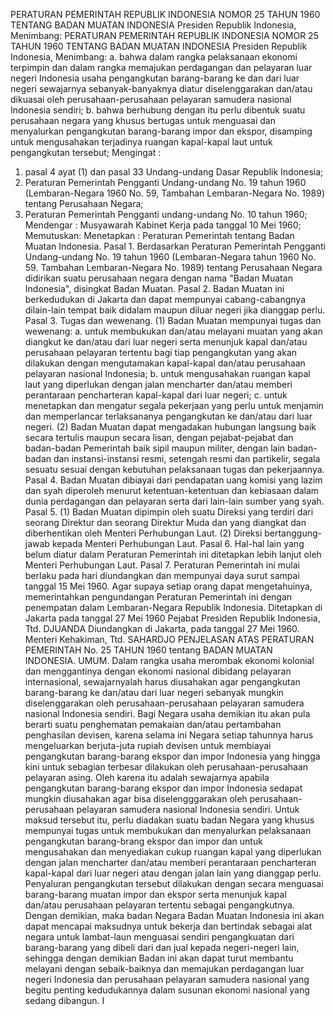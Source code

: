  PERATURAN PEMERINTAH REPUBLIK INDONESIA NOMOR 25 TAHUN 1960 TENTANG BADAN MUATAN INDONESIA Presiden Republik Indonesia, Menimbang: PERATURAN PEMERINTAH REPUBLIK INDONESIA NOMOR 25 TAHUN 1960 TENTANG BADAN MUATAN INDONESIA Presiden Republik Indonesia, Menimbang:
a. bahwa dalam rangka pelaksanaan ekonomi terpimpin dan dalam rangka memajukan perdagangan dan pelayaran luar negeri Indonesia usaha pengangkutan barang-barang ke dan dari luar negeri sewajarnya sebanyak-banyaknya diatur diselenggarakan dan/atau dikuasai oleh perusahaan-perusahaan pelayaran samudera nasional Indonesia sendiri;
b. bahwa berhubung dengan itu perlu dibentuk suatu perusahaan negara yang khusus bertugas untuk menguasai dan menyalurkan pengangkutan barang-barang impor dan ekspor, disamping untuk mengusahakan terjadinya ruangan kapal-kapal laut untuk pengangkutan tersebut;
Mengingat :

1. pasal 4 ayat (1) dan pasal 33 Undang-undang Dasar Republik Indonesia;
2. Peraturan Pemerintah Pengganti Undang-undang No. 19 tahun 1960 (Lembaran-Negara 1960 No. 59, Tambahan Lembaran-Negara No. 1989) tentang Perusahaan Negara;
3. Peraturan Pemerintah Pengganti undang-undang No. 10 tahun 1960; Mendengar : Musyawarah Kabinet Kerja pada tanggal 10 Mei 1960; Memutuskan: Menetapkan : Peraturan Pemerintah tentang Badan Muatan Indonesia. Pasal 1. Berdasarkan Peraturan Pemerintah Pengganti Undang-undang No. 19 tahun 1960 (Lembaran-Negara tahun 1960 No. 59. Tambahan Lembaran-Negara No. 1989) tentang Perusahaan Negara didirikan suatu perusahaan negara dengan nama "Badan Muatan Indonesia", disingkat Badan Muatan. Pasal 2. Badan Muatan ini berkedudukan di Jakarta dan dapat mempunyai cabang-cabangnya dilain-lain tempat baik didalam maupun diluar negeri jika dianggap perlu. Pasal 3. Tugas dan wewenang.
(1) Badan Muatan mempunyai tugas dan wewenang:
a. untuk membukukan dan/atau melayani muatan yang akan diangkut ke dan/atau dari luar negeri serta menunjuk kapal dan/atau perusahaan pelayaran tertentu bagi tiap pengangkutan yang akan dilakukan dengan mengutamakan kapal-kapal dan/atau perusahaan pelayaran nasional Indonesia;
b. untuk mengusahakan ruangan kapal laut yang diperlukan dengan jalan mencharter dan/atau memberi perantaraan pencharteran kapal-kapal dari luar negeri;
c. untuk menetapkan dan mengatur segala pekerjaan yang perlu untuk menjamin dan memperlancar terlaksananya pengangkutan ke dan/atau dari luar negeri. (2) Badan Muatan dapat mengadakan hubungan langsung baik secara tertulis maupun secara lisan, dengan pejabat-pejabat dan badan-badan Pemerintah baik sipil maupun militer, dengan lain badan-badan dan instansi-instansi resmi, setengah resmi dan partikelir, segala sesuatu sesuai dengan kebutuhan pelaksanaan tugas dan pekerjaannya. Pasal 4. Badan Muatan dibiayai dari pendapatan uang komisi yang lazim dan syah diperoleh menurut ketentuan-ketentuan dan kebiasaan dalam dunia perdagangan dan pelayaran serta dari lain-lain sumber yang syah. Pasal 5. (1) Badan Muatan dipimpin oleh suatu Direksi yang terdiri dari seorang Direktur dan seorang Direktur Muda dan yang diangkat dan diberhentikan oleh Menteri Perhubungan Laut. (2) Direksi bertanggung-jawab kepada Menteri Perhubungan Laut. Pasal 6. Hal-hal lain yang belum diatur dalam Peraturan Pemerintah ini ditetapkan lebih lanjut oleh Menteri Perhubungan Laut. Pasal 7. Peraturan Pemerintah ini mulai berlaku pada hari diundangkan dan mempunyai daya surut sampai tanggal 15 Mei 1960. Agar supaya setiap orang dapat mengetahuinya, memerintahkan pengundangan Peraturan Pemerintah ini dengan penempatan dalam Lembaran-Negara Republik Indonesia. Ditetapkan di Jakarta pada tanggal 27 Mei 1960 Pejabat Presiden Republik Indonesia, Ttd. DJUANDA Diundangkan di Jakarta, pada tanggal 27 Mei 1960. Menteri Kehakiman, Ttd. SAHARDJO PENJELASAN ATAS PERATURAN PEMERINTAH No. 25 TAHUN 1960 tentang BADAN MUATAN INDONESIA. UMUM. Dalam rangka usaha merombak ekonomi kolonial dan menggantinya dengan ekonomi nasional dibidang pelayaran internasional, sewajarnyalah harus diusahakan agar pengangkutan barang-barang ke dan/atau dari luar negeri sebanyak mungkin diselenggarakan oleh perusahaan-perusahaan pelayaran samudera nasional Indonesia sendiri. Bagi Negara usaha demikian itu akan pula berarti suatu penghematan pemakaian dan/atau pertambahan penghasilan devisen, karena selama ini Negara setiap tahunnya harus mengeluarkan berjuta-juta rupiah devisen untuk membiayai pengangkutan barang-barang ekspor dan impor Indonesia yang hingga kini untuk sebagian terbesar dilakukan oleh perusahaan-perusahaan pelayaran asing. Oleh karena itu adalah sewajarnya apabila pengangkutan barang-barang ekspor dan impor Indonesia sedapat mungkin diusahakan agar bisa diselengggarakan oleh perusahaan-perusahaan pelayaran samudera nasional Indonesia sendiri. Untuk maksud tersebut itu, perlu diadakan suatu badan Negara yang khusus mempunyai tugas untuk membukukan dan menyalurkan pelaksanaan pengangkutan barang-brang ekspor dan impor dan untuk mengusahakan dan menyediakan cukup ruangan kapal yang diperlukan dengan jalan mencharter dan/atau memberi perantaraan pencharteran kapal-kapal dari luar negeri atau dengan jalan lain yang dianggap perlu. Penyaluran pengangkutan tersebut dilakukan dengan secara menguasai barang-barang muatan impor dan ekspor serta menunjuk kapal dan/atau perusahaan pelayaran tertentu sebagai pengangkutnya. Dengan demikian, maka badan Negara Badan Muatan Indonesia ini akan dapat mencapai maksudnya untuk bekerja dan bertindak sebagai alat negara untuk lambat-laun menguasai sendiri pengangkuatan dari barang-barang yang dibeli dari dan jual kepada negeri-negeri lain, sehingga dengan demikian Badan ini akan dapat turut membantu melayani dengan sebaik-baiknya dan memajukan perdagangan luar negeri Indonesia dan perusahaan pelayaran samudera nasional yang begitu penting kedudukannya dalam susunan ekonomi nasional yang sedang dibangun. I